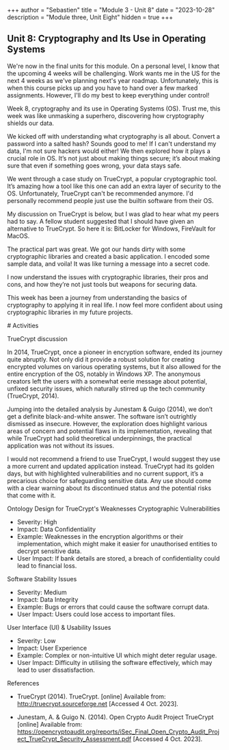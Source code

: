 +++
author = "Sebastien"
title = "Module 3 - Unit 8"
date = "2023-10-28"
description = "Module three, Unit Eight"
hidden = true
+++

## Unit 8: Cryptography and Its Use in Operating Systems

We're now in the final units for this module. On a personal level, I know that the upcoming 4 weeks will be challenging.
Work wants me in the US for the next 4 weeks as we've planning next's year roadmap. Unfortunately, this is when this course picks up and you have to hand over a few marked assignments. However, I'll do my best to keep everything under control!

Week 8, cryptography and its use in Operating Systems (OS). Trust me, this week was like unmasking a superhero, discovering how cryptography shields our data.

We kicked off with understanding what cryptography is all about. Convert a password into a salted hash? Sounds good to me! If I can't understand my data, I'm not sure hackers would either! We then explored how it plays a crucial role in OS. It’s not just about making things secure; it’s about making sure that even if something goes wrong, your data stays safe.

We went through a case study on TrueCrypt, a popular cryptographic tool. It’s amazing how a tool like this one can add an extra layer of security to the OS. Unfortunately, TrueCrypt can't be recommended anymore. I'd personally recommend people just use the builtin software from their OS.

My discussion on TrueCrypt is below, but I was glad to hear what my peers had to say. A fellow student suggested that I should have given an alternative to TrueCrypt. So here it is: BitLocker for Windows, FireVault for MacOS.

The practical part was great. We got our hands dirty with some cryptographic libraries and created a basic application. I encoded some sample data, and voila! It was like turning a message into a secret code.

I now understand the issues with cryptographic libraries, their pros and cons, and how they’re not just tools but weapons for securing data.

This week has been a journey from understanding the basics of cryptography to applying it in real life. I now feel more confident about using cryptographic libraries in my future projects.

# Activities

TrueCrypt discussion

In 2014, TrueCrypt, once a pioneer in encryption software, ended its journey quite abruptly. Not only did it provide a robust solution for creating encrypted volumes on various operating systems, but it also allowed for the entire encryption of the OS, notably in Windows XP. The anonymous creators left the users with a somewhat eerie message about potential, unfixed security issues, which naturally stirred up the tech community (TrueCrypt, 2014).

Jumping into the detailed analysis by Junestam & Guigo (2014), we don’t get a definite black-and-white answer. The software isn’t outrightly dismissed as insecure. However, the exploration does highlight various areas of concern and potential flaws in its implementation, revealing that while TrueCrypt had solid theoretical underpinnings, the practical application was not without its issues.

I would not recommend a friend to use TrueCrypt, I would suggest they use a more current and updated application instead. TrueCrypt had its golden days, but with highlighted vulnerabilities and no current support, it’s a precarious choice for safeguarding sensitive data. Any use should come with a clear warning about its discontinued status and the potential risks that come with it.

Ontology Design for TrueCrypt's Weaknesses
Cryptographic Vulnerabilities
- Severity: High
- Impact: Data Confidentiality
- Example: Weaknesses in the encryption algorithms or their implementation, which might make it easier for unauthorised entities to decrypt sensitive data.
- User Impact: If bank details are stored, a breach of confidentiality could lead to financial loss.

Software Stability Issues
- Severity: Medium
- Impact: Data Integrity
- Example: Bugs or errors that could cause the software corrupt data.
- User Impact: Users could lose access to important files.

User Interface (UI) & Usability Issues
- Severity: Low
- Impact: User Experience
- Example: Complex or non-intuitive UI which might deter regular usage.
- User Impact: Difficulty in utilising the software effectively, which may lead to user dissatisfaction.

References
- TrueCrypt (2014). TrueCrypt. [online] Available from: http://truecrypt.sourceforge.net [Accessed 4 Oct. 2023].

- Junestam, A. & Guigo N. (2014). Open Crypto Audit Project TrueCrypt [online] Available from: https://opencryptoaudit.org/reports/iSec_Final_Open_Crypto_Audit_Project_TrueCrypt_Security_Assessment.pdf [Accessed 4 Oct. 2023].